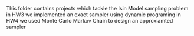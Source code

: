 This folder contains projects which tackle the Isin Model sampling problem
in HW3 we implemented an exact sampler using dynamic programing
in HW4 we used Monte Carlo Markov Chain to design an approxiamted sampler
